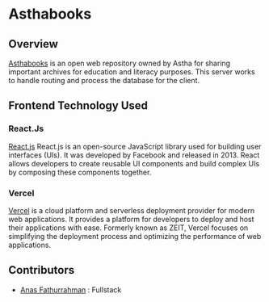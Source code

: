 # Asthabooks

## Overview
[Asthabooks](asthabooks-react.vercel.app) is an open web repository owned by Astha for sharing important archives for education and literacy purposes. This server works to handle routing and process the database for the client.

## Frontend Technology Used
### React.Js
[React.js](https://react.dev) React.js is an open-source JavaScript library used for building user interfaces (UIs). It was developed by Facebook and released in 2013. React allows developers to create reusable UI components and build complex UIs by composing these components together.
### Vercel
[Vercel](https://www.cyclic.sh) is a cloud platform and serverless deployment provider for modern web applications. It provides a platform for developers to deploy and host their applications with ease. Formerly known as ZEIT, Vercel focuses on simplifying the deployment process and optimizing the performance of web applications.

## Contributors
- [Anas Fathurrahman](https://www.linkedin.com/in/anas-fathurrahman/) : Fullstack
